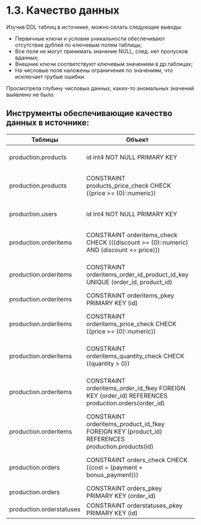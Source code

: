 # 1.3. Качество данных
Изучив DDL таблиц в источнике, можно селать следующие выводы:
- Первичные ключи и условия уникальности обеспечивают отсутствие дублей по ключевым полям таблицы;
- Все поля не могут принимать значение NULL, след. нет пропусков вданных;
- Внешние ключи соответствуют ключевым значениям в др.таблицах;
- На числовые поля наложены ограничения по значениям, что исключает грубые ошибки.

Просмотрела глубину числовых данных, каких-то аномальных значений выявлено не было.

## Инструменты обеспечивающие качество данных в источнике:

| Таблицы             | Объект                      | Инструмент      | Для чего используется |
| ------------------- | --------------------------- | --------------- | --------------------- |
| production.products | id int4 NOT NULL PRIMARY KEY | Первичный ключ  | Обеспечивает уникальность записей о пользователях |
| production.products |CONSTRAINT products_price_check CHECK ((price >= (0)::numeric))| Проверка значений  | Обеспечивает отсутствие в таблице значений не соответствующих условию |
| production.users    |id int4 NOT NULL PRIMARY KEY  | Первичный ключ  | Обеспечивает уникальность записей о пользователях |
| production.orderitems|CONSTRAINT orderitems_check CHECK (((discount >= (0)::numeric) AND (discount <= price)))| Проверка значений|Обеспечивает отсутствие в таблице значений не соответствующих условию|
| production.orderitems|CONSTRAINT orderitems_order_id_product_id_key UNIQUE (order_id, product_id)| Уникальность значений|Обеспечивает уникальность значений в полях order_id и product_id|
| production.orderitems|CONSTRAINT orderitems_pkey PRIMARY KEY (id)| Первичный ключ|Обеспечивает уникальность записей|
| production.orderitems|CONSTRAINT orderitems_price_check CHECK ((price >= (0)::numeric))| Проверка значений|Обеспечивает отсутствие в таблице значений не соответствующих условию|
| production.orderitems|CONSTRAINT orderitems_quantity_check CHECK ((quantity > 0))| Проверка значений|Обеспечивает отсутствие в таблице значений не соответствующих условию|
| production.orderitems|CONSTRAINT orderitems_order_id_fkey FOREIGN KEY (order_id) REFERENCES production.orders(order_id)| Внешний ключй|Обеспечивает соответствие в таблице значений order_id значениям production.orders(order_id)|
| production.orderitems|CONSTRAINT orderitems_product_id_fkey FOREIGN KEY (product_id) REFERENCES production.products(id)| Внешний ключй|Обеспечивает соответствие в таблице значений product_id значениям production.products(id)|
| production.orders|CONSTRAINT orders_check CHECK ((cost = (payment + bonus_payment)))| Проверка значений|Обеспечивает отсутствие в таблице значений не соответствующих условию|
| production.orders|CONSTRAINT orders_pkey PRIMARY KEY (order_id)| Первичный ключй| Обеспечивает уникальность записей|
| production.orderstatuses|CONSTRAINT orderstatuses_pkey PRIMARY KEY (id)|Первичный ключй| Обеспечивает уникальность записей|


